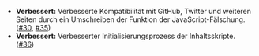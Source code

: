 * **Verbessert:** Verbesserte Kompatibilität mit GitHub, Twitter und weiteren Seiten durch ein Umschreiben der Funktion der JavaScript-Fälschung. ([#30](https://github.com/rugk/website-dark-mode-switcher/issues/30), [#35](https://github.com/rugk/website-dark-mode-switcher/pull/35))
* **Verbessert:** Verbesserter Initialisierungsprozess der Inhaltsskripte. ([#36](https://github.com/rugk/website-dark-mode-switcher/pull/36))
